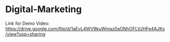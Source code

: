 # Digital-Marketing
Link for Demo Video:
https://drive.google.com/file/d/1aEvL4WV9kuWmaz0aONhOFLVJHFe4AJKs/view?usp=sharing
